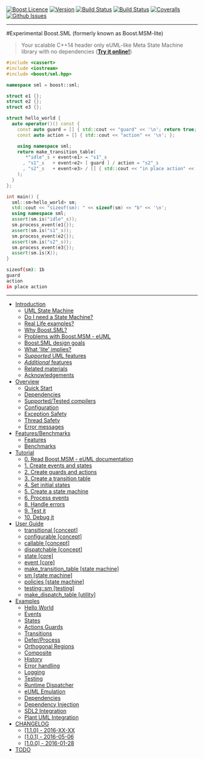 <a href="http://www.boost.org/LICENSE_1_0.txt" target="_blank">![Boost Licence](http://img.shields.io/badge/license-boost-blue.svg)</a>
<a href="https://github.com/boost-experimental/msm-lite/releases" target="_blank">![Version](https://badge.fury.io/gh/boost-experimental%2Fmsm-lite.svg)</a>
<a href="https://travis-ci.org/boost-experimental/msm-lite" target="_blank">![Build Status](https://img.shields.io/travis/boost-experimental/msm-lite/master.svg?label=linux/osx)</a>
<a href="https://ci.appveyor.com/project/boost-experimental/msm-lite" target="_blank">![Build Status](https://img.shields.io/appveyor/ci/boost-experimental/di/master.svg?label=windows)</a>
<a href="https://coveralls.io/r/boost-experimental/msm-lite?branch=master" target="_blank">![Coveralls](http://img.shields.io/coveralls/boost-experimental/msm-lite/master.svg)</a>
<a href="http://github.com/boost-experimental/msm-lite/issues" target="_blank">![Github Issues](https://img.shields.io/github/issues/boost-experimental/msm-lite.svg)</a>

---------------------------------------

#Experimental Boost.SML (formerly known as Boost.MSM-lite)

> Your scalable C++14 header only eUML-like Meta State Machine library with no dependencies ([__Try it online!__](http://boost-experimental.github.io/msm-lite/examples/index.html#hello-world))

```cpp
#include <cassert>
#include <iostream>
#include <boost/sml.hpp>

namespace sml = boost::sml;

struct e1 {};
struct e2 {};
struct e3 {};

struct hello_world {
  auto operator()() const {
    const auto guard = [] { std::cout << "guard" << '\n'; return true; };
    const auto action = [] { std::cout << "action" << '\n'; };

    using namespace sml;
    return make_transition_table(
       *"idle"_s + event<e1> = "s1"_s
      , "s1"_s   + event<e2> [ guard ] / action = "s2"_s
      , "s2"_s   + event<e3> / [] { std::cout << "in place action" << '\n'; } = X
    );
  }
};

int main() {
  sml::sm<hello_world> sm;
  std::cout << "sizeof(sm): " << sizeof(sm) << "b" << '\n';
  using namespace sml;
  assert(sm.is("idle"_s));
  sm.process_event(e1{});
  assert(sm.is("s1"_s));
  sm.process_event(e2{});
  assert(sm.is("s2"_s));
  sm.process_event(e3{});
  assert(sm.is(X));
}
```

```sh
sizeof(sm): 1b
guard
action
in place action
```

---------------------------------------

[](GENERATE_TOC_BEGIN)

* [Introduction](http://boost-experimental.github.io/msm-lite/index.html)
    * [UML State Machine](http://boost-experimental.github.io/msm-lite/index.html#uml-state-machine)
    * [Do I need a State Machine?](http://boost-experimental.github.io/msm-lite/index.html#do-i-need-a-state-machine)
    * [Real Life examples?](http://boost-experimental.github.io/msm-lite/index.html#real-life-examples)
    * [Why Boost.SML?](http://boost-experimental.github.io/msm-lite/index.html#why-boostsml)
    * [Problems with Boost.MSM - eUML](http://boost-experimental.github.io/msm-lite/index.html#problems-with-boostmsm-euml)
    * [Boost.SML design goals](http://boost-experimental.github.io/msm-lite/index.html#boostsml-design-goals)
    * [What 'lite' implies?](http://boost-experimental.github.io/msm-lite/index.html#what-lite-implies)
    * [*Supported* UML features](http://boost-experimental.github.io/msm-lite/index.html#supported-uml-features)
    * [*Additional* features](http://boost-experimental.github.io/msm-lite/index.html#additional-features)
    * [Related materials](http://boost-experimental.github.io/msm-lite/index.html#related-materials)
    * [Acknowledgements](http://boost-experimental.github.io/msm-lite/index.html#acknowledgements)
* [Overview](http://boost-experimental.github.io/msm-lite/overview/index.html)
    * [Quick Start](http://boost-experimental.github.io/msm-lite/overview/index.html#quick-start)
    * [Dependencies](http://boost-experimental.github.io/msm-lite/overview/index.html#dependencies)
    * [Supported/Tested compilers](http://boost-experimental.github.io/msm-lite/overview/index.html#supportedtested-compilers)
    * [Configuration](http://boost-experimental.github.io/msm-lite/overview/index.html#configuration)
    * [Exception Safety](http://boost-experimental.github.io/msm-lite/overview/index.html#exception-safety)
    * [Thread Safety](http://boost-experimental.github.io/msm-lite/overview/index.html#thread-safety)
    * [Error messages](http://boost-experimental.github.io/msm-lite/overview/index.html#error-messages)
* [Features/Benchmarks](http://boost-experimental.github.io/msm-lite/benchmarks/index.html)
    * [Features](http://boost-experimental.github.io/msm-lite/benchmarks/index.html#features)
    * [Benchmarks](http://boost-experimental.github.io/msm-lite/benchmarks/index.html#benchmarks)
* [Tutorial](http://boost-experimental.github.io/msm-lite/tutorial/index.html)
    * [0. Read Boost.MSM - eUML documentation](http://boost-experimental.github.io/msm-lite/tutorial/index.html#0-read-boostmsm-euml-documentation)
    * [1. Create events and states](http://boost-experimental.github.io/msm-lite/tutorial/index.html#1-create-events-and-states)
    * [2. Create guards and actions](http://boost-experimental.github.io/msm-lite/tutorial/index.html#2-create-guards-and-actions)
    * [3. Create a transition table](http://boost-experimental.github.io/msm-lite/tutorial/index.html#3-create-a-transition-table)
    * [4. Set initial states](http://boost-experimental.github.io/msm-lite/tutorial/index.html#4-set-initial-states)
    * [5. Create a state machine](http://boost-experimental.github.io/msm-lite/tutorial/index.html#5-create-a-state-machine)
    * [6. Process events](http://boost-experimental.github.io/msm-lite/tutorial/index.html#6-process-events)
    * [8. Handle errors](http://boost-experimental.github.io/msm-lite/tutorial/index.html#8-handle-errors)
    * [9. Test it](http://boost-experimental.github.io/msm-lite/tutorial/index.html#9-test-it)
    * [10. Debug it](http://boost-experimental.github.io/msm-lite/tutorial/index.html#10-debug-it)
* [User Guide](http://boost-experimental.github.io/msm-lite/user_guide/index.html)
    * [transitional [concept]](http://boost-experimental.github.io/msm-lite/user_guide/index.html#transitional-concept)
    * [configurable [concept]](http://boost-experimental.github.io/msm-lite/user_guide/index.html#configurable-concept)
    * [callable [concept]](http://boost-experimental.github.io/msm-lite/user_guide/index.html#callable-concept)
    * [dispatchable [concept]](http://boost-experimental.github.io/msm-lite/user_guide/index.html#dispatchable-concept)
    * [state [core]](http://boost-experimental.github.io/msm-lite/user_guide/index.html#state-core)
    * [event [core]](http://boost-experimental.github.io/msm-lite/user_guide/index.html#event-core)
    * [make_transition_table [state machine]](http://boost-experimental.github.io/msm-lite/user_guide/index.html#make_transition_table-state-machine)
    * [sm [state machine]](http://boost-experimental.github.io/msm-lite/user_guide/index.html#sm-state-machine)
    * [policies [state machine]](http://boost-experimental.github.io/msm-lite/user_guide/index.html#policies-state-machine)
    * [testing::sm [testing]](http://boost-experimental.github.io/msm-lite/user_guide/index.html#testingsm-testing)
    * [make_dispatch_table [utility]](http://boost-experimental.github.io/msm-lite/user_guide/index.html#make_dispatch_table-utility)
* [Examples](http://boost-experimental.github.io/msm-lite/examples/index.html)
    * [Hello World](http://boost-experimental.github.io/msm-lite/examples/index.html#hello-world)
    * [Events](http://boost-experimental.github.io/msm-lite/examples/index.html#events)
    * [States](http://boost-experimental.github.io/msm-lite/examples/index.html#states)
    * [Actions Guards](http://boost-experimental.github.io/msm-lite/examples/index.html#actions-guards)
    * [Transitions](http://boost-experimental.github.io/msm-lite/examples/index.html#transitions)
    * [Defer/Process](http://boost-experimental.github.io/msm-lite/examples/index.html#deferprocess)
    * [Orthogonal Regions](http://boost-experimental.github.io/msm-lite/examples/index.html#orthogonal-regions)
    * [Composite](http://boost-experimental.github.io/msm-lite/examples/index.html#composite)
    * [History](http://boost-experimental.github.io/msm-lite/examples/index.html#history)
    * [Error handling](http://boost-experimental.github.io/msm-lite/examples/index.html#error-handling)
    * [Logging](http://boost-experimental.github.io/msm-lite/examples/index.html#logging)
    * [Testing](http://boost-experimental.github.io/msm-lite/examples/index.html#testing)
    * [Runtime Dispatcher](http://boost-experimental.github.io/msm-lite/examples/index.html#runtime-dispatcher)
    * [eUML Emulation](http://boost-experimental.github.io/msm-lite/examples/index.html#euml-emulation)
    * [Dependencies](http://boost-experimental.github.io/msm-lite/examples/index.html#dependencies)
    * [Dependency Injection](http://boost-experimental.github.io/msm-lite/examples/index.html#dependency-injection)
    * [SDL2 Integration](http://boost-experimental.github.io/msm-lite/examples/index.html#sdl2-integration)
    * [Plant UML Integration](http://boost-experimental.github.io/msm-lite/examples/index.html#plant-uml-integration)
* [CHANGELOG](http://boost-experimental.github.io/msm-lite/CHANGELOG/index.html)
    * [ [1.1.0] - 2016-XX-XX](http://boost-experimental.github.io/msm-lite/CHANGELOG/index.html#-110-2016-xx-xx)
    * [ [1.0.1] - 2016-05-06](http://boost-experimental.github.io/msm-lite/CHANGELOG/index.html#-101-2016-05-06)
    * [[1.0.0] - 2016-01-28](http://boost-experimental.github.io/msm-lite/CHANGELOG/index.html#100-2016-01-28)
* [TODO](http://boost-experimental.github.io/msm-lite/TODO/index.html)

